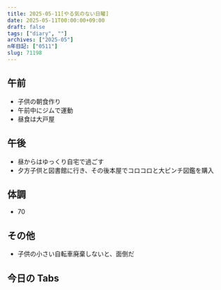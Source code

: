 ```yaml
---
title: 2025-05-11[やる気のない日曜]
date: 2025-05-11T00:00:00+09:00
draft: false
tags: ["diary", ""]
archives: ["2025-05"]
n年日記: ["0511"]
slug: 71198
---
```


## 午前

- 子供の朝食作り
- 午前中にジムで運動
- 昼食は大戸屋

## 午後

- 昼からはゆっくり自宅で過ごす
- 夕方子供と図書館に行き、その後本屋でコロコロと大ピンチ図鑑を購入

## 体調

- 70

## その他

- 子供の小さい自転車廃棄しないと、面倒だ

## 今日の Tabs
